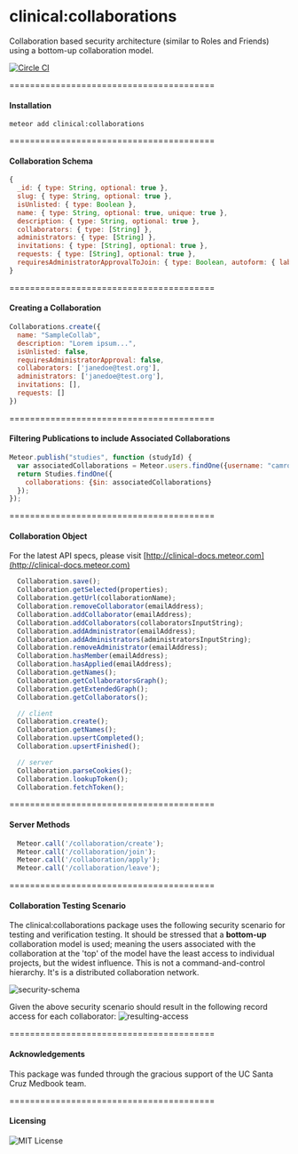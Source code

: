 clinical:collaborations
======================================

Collaboration based security architecture (similar to Roles and Friends) using a bottom-up collaboration model.  

[![Circle CI](https://circleci.com/gh/clinical-meteor/collaborations/tree/master.svg?style=svg)](https://circleci.com/gh/clinical-meteor/collaborations/tree/master)

========================================
#### Installation  

````
meteor add clinical:collaborations
````


========================================
#### Collaboration Schema

````js
{
  _id: { type: String, optional: true },
  slug: { type: String, optional: true },
  isUnlisted: { type: Boolean },
  name: { type: String, optional: true, unique: true },
  description: { type: String, optional: true },
  collaborators: { type: [String] },
  administrators: { type: [String] },
  invitations: { type: [String], optional: true },
  requests: { type: [String], optional: true },
  requiresAdministratorApprovalToJoin: { type: Boolean, autoform: { label: "" } }
}
````


========================================
#### Creating a Collaboration

```js
Collaborations.create({
  name: "SampleCollab",
  description: "Lorem ipsum...",
  isUnlisted: false,
  requiresAdministratorApproval: false,
  collaborators: ['janedoe@test.org'],
  administrators: ['janedoe@test.org'],
  invitations: [],
  requests: []
})
```
========================================
#### Filtering Publications to include Associated Collaborations

```js
Meteor.publish("studies", function (studyId) {
  var associatedCollaborations = Meteor.users.findOne({username: "camron"}).getAssociatedCollaborations();
  return Studies.findOne({
    collaborations: {$in: associatedCollaborations}
  });
});
```

========================================
#### Collaboration Object

For the latest API specs, please visit [http://clinical-docs.meteor.com](http://clinical-docs.meteor.com)


````js
  Collaboration.save();
  Collaboration.getSelected(properties);
  Collaboration.getUrl(collaborationName);
  Collaboration.removeCollaborator(emailAddress);
  Collaboration.addCollaborator(emailAddress);
  Collaboration.addCollaborators(collaboratorsInputString);
  Collaboration.addAdministrator(emailAddress);
  Collaboration.addAdministrators(administratorsInputString);
  Collaboration.removeAdministrator(emailAddress);
  Collaboration.hasMember(emailAddress);
  Collaboration.hasApplied(emailAddress);
  Collaboration.getNames();
  Collaboration.getCollaboratorsGraph();
  Collaboration.getExtendedGraph();
  Collaboration.getCollaborators();

  // client
  Collaboration.create();
  Collaboration.getNames();
  Collaboration.upsertCompleted();
  Collaboration.upsertFinished();

  // server
  Collaboration.parseCookies();
  Collaboration.lookupToken();
  Collaboration.fetchToken();
````


========================================
#### Server Methods

````js
  Meteor.call('/collaboration/create');
  Meteor.call('/collaboration/join');
  Meteor.call('/collaboration/apply');
  Meteor.call('/collaboration/leave');
````


========================================
#### Collaboration Testing Scenario

The clinical:collaborations package uses the following security scenario for testing and verification testing.  It should be stressed that a **bottom-up** collaboration model is used; meaning the users associated with the collaboration at the 'top' of the model have the least access to individual projects, but the widest influence. This is not a command-and-control hierarchy.  It's is a distributed collaboration network.

![security-schema](https://raw.githubusercontent.com/clinical-meteor/clinical-collaborations/master/docs/Collaboration%20Scenario.PNG)

Given the above security scenario should result in the following record access for each collaborator:
![resulting-access](https://raw.githubusercontent.com/clinical-meteor/clinical-collaborations/master/docs/Collaboration%20Scenario%20-%20Resulting%20Access.PNG)

========================================
#### Acknowledgements  

This package was funded through the gracious support of the UC Santa Cruz Medbook team.

========================================
#### Licensing  

![MIT License](https://img.shields.io/badge/license-MIT-blue.svg)
